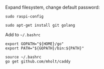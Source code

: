 Expand filesystem, change default password:

    sudo raspi-config

    sudo apt-get install git golang

Add to `~/.bashrc`

    export GOPATH="${HOME}/go"
    export PATH="${GOPATH}/bin:${PATH}"

    source ~/.bashrc
    go get github.com/mholt/caddy
